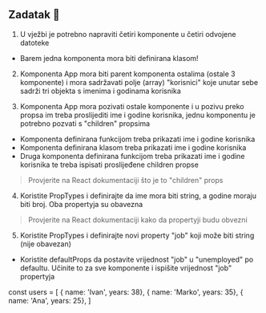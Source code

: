 ## Zadatak 📝

1. U vježbi je potrebno napraviti četiri komponente u četiri odvojene datoteke
- Barem jedna komponenta mora biti definirana klasom!

2. Komponenta App mora biti parent komponenta ostalima (ostale 3 komponente) i mora sadržavati polje (array) "korisnici" koje unutar sebe sadrži tri objekta s imenima i godinama korisnika

3. Komponenta App mora pozivati ostale komponente i u pozivu preko propsa im treba proslijediti ime i godine korisnika, jednu komponentu je potrebno pozvati s "children" propsima
- Komponenta definirana funkcijom treba prikazati ime i godine korisnika
- Komponenta definirana klasom treba prikazati ime i godine korisnika
- Druga komponenta definirana funkcijom treba prikazati ime i godine korisnika te treba ispisati proslijeđene children propse
> Provjerite na React dokumentaciji što je to "children" props

4. Koristite PropTypes i definirajte da ime mora biti string, a godine moraju biti broj. Oba propertyja su obavezna
> Provjerite na React dokumentaciji kako da propertyji budu obvezni

5. Koristite PropTypes i definirajte novi property "job" koji može biti string (nije obavezan)
- Koristite defaultProps da postavite vrijednost "job" u "unemployed" po defaultu. Učinite to za sve komponente i ispišite vrijednost "job" propertyja

const users = [
    { name: 'Ivan', years: 38},
    { name: 'Marko', years: 35},
    { name: 'Ana', years: 25},
]